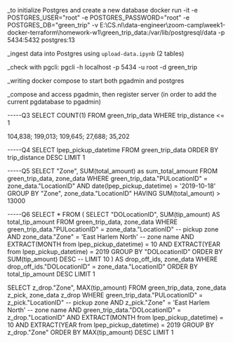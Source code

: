 \_to initialize Postgres and create a new database
docker run -it -e POSTGRES_USER="root" -e POSTGRES_PASSWORD="root" -e POSTGRES_DB="green_trip" -v E:\CS.nl\data-engineer\zoom-camp\week1-docker-terraform\homework-w1\green_trip_data:/var/lib/postgresql/data -p 5434:5432 postgres:13

\_ingest data into Postgres using `upload-data.ipynb` (2 tables)

\_check with pgcli: pgcli -h localhost -p 5434 -u root -d green_trip

\_writing docker compose to start both pgadmin and postgres

\_compose and access pgadmin, then register server (in order to add the current pgdatabase to pgadmin)

-----Q3
SELECT COUNT(1)
FROM green_trip_data
WHERE trip_distance <= 1

104,838; 199,013; 109,645; 27,688; 35,202

-----Q4
SELECT lpep_pickup_datetime
FROM green_trip_data
ORDER BY trip_distance DESC
LIMIT 1

-----Q5
SELECT "Zone", SUM(total_amount) as sum_total_amount
FROM green_trip_data, zone_data
WHERE
green_trip_data."PULocationID" = zone_data."LocationID"
AND date(lpep_pickup_datetime) = '2019-10-18'
GROUP BY "Zone", zone_data."LocationID"
HAVING SUM(total_amount) > 13000

-----Q6
SELECT \*
FROM
(
SELECT "DOLocationID", SUM(tip_amount) AS total_tip_amount
FROM green_trip_data, zone_data
WHERE
green_trip_data."PULocationID" = zone_data."LocationID" -- pickup zone
AND zone_data."Zone" = 'East Harlem North' -- zone name
AND EXTRACT(MONTH from lpep_pickup_datetime) = 10
AND EXTRACT(YEAR from lpep_pickup_datetime) = 2019
GROUP BY "DOLocationID"
ORDER BY SUM(tip_amount) DESC
-- LIMIT 10
) AS drop_off_ids, zone_data
WHERE drop_off_ids."DOLocationID" = zone_data."LocationID"
ORDER BY total_tip_amount DESC
LIMIT 1

SELECT z_drop."Zone", MAX(tip_amount)
FROM green_trip_data, zone_data z_pick, zone_data z_drop
WHERE
green_trip_data."PULocationID" = z_pick."LocationID" -- pickup zone
AND z_pick."Zone" = 'East Harlem North' -- zone name
AND green_trip_data."DOLocationID" = z_drop."LocationID"
AND EXTRACT(MONTH from lpep_pickup_datetime) = 10
AND EXTRACT(YEAR from lpep_pickup_datetime) = 2019
GROUP BY z_drop."Zone"
ORDER BY MAX(tip_amount) DESC
LIMIT 1
